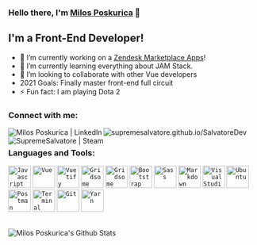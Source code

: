 ### Hello there, I'm [Milos Poskurica][website] 👋

## I'm a Front-End Developer!

- 🔭 I’m currently working on a [Zendesk Marketplace Apps][zendesk]!
- 🌱 I’m currently learning everything about JAM Stack.
- 👯 I’m looking to collaborate with other Vue developers
- 2021 Goals: Finally master front-end full circuit
- ⚡ Fun fact: I am playing Dota 2

### Connect with me:

[<img align="left" alt="Milos Poskurica | LinkedIn" src="https://img.shields.io/badge/linkedin-%230077B5.svg?&style=for-the-badge&logo=linkedin&logoColor=white" />][linkedin]
[<img align="left" alt="supremesalvatore.github.io/SalvatoreDev" src="https://img.shields.io/badge/Website-%2092E20.svg?&style=for-the-badge&logo=icloud&logoColor=white" />][website]
[<img align="left" alt="SupremeSalvatore | Steam" src="https://img.shields.io/badge/Steam-%23000000.svg?&style=for-the-badge&logo=steam&logoColor=white" />][steam]

<br />

### Languages and Tools:

<code><img height="45" src="https://api.iconify.design/logos:javascript.svg" alt="Javascript"></code>
<code><img height="45" src="https://api.iconify.design/logos:vue.svg" alt="Vue"></code>
<code><img height="45" src="https://api.iconify.design/logos:vuetifyjs.svg" alt="Vuetify"></code>
<code><img height="45" src="https://api.iconify.design/logos:gridsome-icon.svg" alt="Gridsome"></code>
<code><img height="45" src="https://api.iconify.design/logos:nuxt-icon.svg" alt="Gridsome"></code>
<code><img height="45" src="https://api.iconify.design/logos:bootstrap.svg" alt="Bootstrap"></code>
<code><img height="45" src="https://api.iconify.design/logos:sass.svg" alt="Sass"></code>
<code><img height="45" src="https://api.iconify.design/logos:markdown.svg" alt="Markdown"></code>
<code><img height="45" src="https://api.iconify.design/vscode-icons:file-type-vscode.svg" alt="Visual Studio Code"></code>
<code><img height="45" src="https://api.iconify.design/logos:ubuntu.svg" alt="Ubuntu"></code>
<code><img height="45" src="https://api.iconify.design/logos:postman.svg" alt="Postman"></code>
<code><img height="45" src="https://api.iconify.design/bi:terminal.svg" alt="Terminal"></code>
<code><img height="45" src="https://api.iconify.design/logos:git-icon.svg" alt="Git"></code>
<code><img height="45" src="https://api.iconify.design/logos-yarn.svg" alt="Yarn"></code>

<br>
<img align="left" alt="Milos Poskurica's Github Stats" src="https://github-readme-stats.vercel.app/api?username=SupremeSalvatore&show_icons=true&hide_border=true&theme=cobalt&count_private=true" />

[linkedin]: https://linkedin.com/in/milos-poskurica
[website]: https://supremesalvatore.github.io/SalvatoreDev/
[zendesk]: https://www.zendesk.com/apps/directory/?q=&idx=appsIndex&p=0&hFR%5Bproducts%5D%5B0%5D=support
[steam]: https://steamcommunity.com/id/supremesalvatore/

